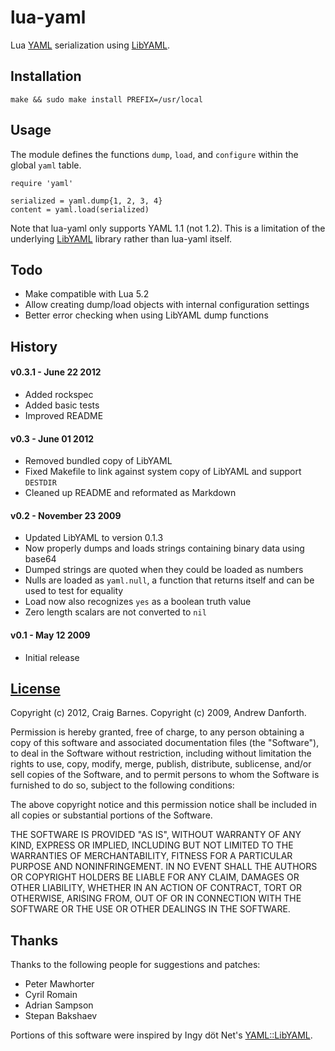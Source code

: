 lua-yaml
========
Lua [YAML] serialization using [LibYAML].

Installation
------------

    make && sudo make install PREFIX=/usr/local

Usage
-----

The module defines the functions `dump`, `load`, and `configure` within the
global `yaml` table.

    require 'yaml'

    serialized = yaml.dump{1, 2, 3, 4}
    content = yaml.load(serialized)

Note that lua-yaml only supports YAML 1.1 (not 1.2). This is a limitation of
the underlying [LibYAML] library rather than lua-yaml itself.

Todo
----

* Make compatible with Lua 5.2
* Allow creating dump/load objects with internal configuration settings
* Better error checking when using LibYAML dump functions

History
-------

#### v0.3.1 - June 22 2012

* Added rockspec
* Added basic tests
* Improved README

#### v0.3 - June 01 2012

* Removed bundled copy of LibYAML
* Fixed Makefile to link against system copy of LibYAML and support `DESTDIR`
* Cleaned up README and reformated as Markdown

#### v0.2 - November 23 2009

* Updated LibYAML to version 0.1.3
* Now properly dumps and loads strings containing binary data using base64
* Dumped strings are quoted when they could be loaded as numbers
* Nulls are loaded as `yaml.null`, a function that returns itself and can
  be used to test for equality
* Load now also recognizes `yes` as a boolean truth value
* Zero length scalars are not converted to `nil`

#### v0.1 - May 12 2009

* Initial release

[License]
-------

Copyright (c) 2012, Craig Barnes.
Copyright (c) 2009, Andrew Danforth.

Permission is hereby granted, free of charge, to any person obtaining a copy
of this software and associated documentation files (the "Software"), to deal
in the Software without restriction, including without limitation the rights
to use, copy, modify, merge, publish, distribute, sublicense, and/or sell
copies of the Software, and to permit persons to whom the Software is
furnished to do so, subject to the following conditions:

The above copyright notice and this permission notice shall be included in
all copies or substantial portions of the Software.

THE SOFTWARE IS PROVIDED "AS IS", WITHOUT WARRANTY OF ANY KIND, EXPRESS OR
IMPLIED, INCLUDING BUT NOT LIMITED TO THE WARRANTIES OF MERCHANTABILITY,
FITNESS FOR A PARTICULAR PURPOSE AND NONINFRINGEMENT. IN NO EVENT SHALL THE
AUTHORS OR COPYRIGHT HOLDERS BE LIABLE FOR ANY CLAIM, DAMAGES OR OTHER
LIABILITY, WHETHER IN AN ACTION OF CONTRACT, TORT OR OTHERWISE, ARISING FROM,
OUT OF OR IN CONNECTION WITH THE SOFTWARE OR THE USE OR OTHER DEALINGS IN
THE SOFTWARE.

Thanks
------

Thanks to the following people for suggestions and patches:

* Peter Mawhorter
* Cyril Romain
* Adrian Sampson
* Stepan Bakshaev

Portions of this software were inspired by Ingy döt Net's [YAML::LibYAML].

[YAML]:          http://yaml.org/ "YAML Ain't Markup Language"
[LibYAML]:       http://pyyaml.org/wiki/LibYAML "YAML library written in C"
[License]:       http://en.wikipedia.org/wiki/MIT_License "MIT license"
[YAML::LibYAML]: http://search.cpan.org/~nuffin/YAML-LibYAML "YAML Perl Module"
